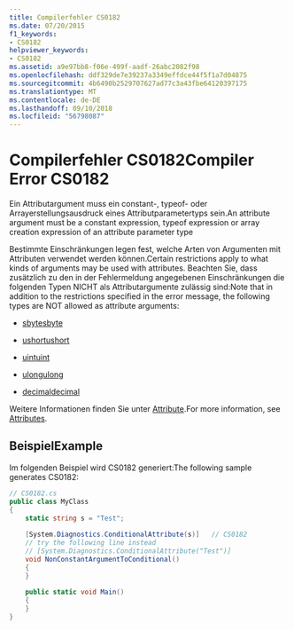 ```yaml
---
title: Compilerfehler CS0182
ms.date: 07/20/2015
f1_keywords:
- CS0182
helpviewer_keywords:
- CS0182
ms.assetid: a9e97bb8-f06e-499f-aadf-26abc2082f98
ms.openlocfilehash: ddf329de7e39237a3349effdce44f5f1a7d04875
ms.sourcegitcommit: 4b6490b2529707627ad77c3a43fbe64120397175
ms.translationtype: MT
ms.contentlocale: de-DE
ms.lasthandoff: 09/10/2018
ms.locfileid: "56798087"
---
```

# <a name="compiler-error-cs0182"></a><span data-ttu-id="81fae-102">Compilerfehler CS0182</span><span class="sxs-lookup"><span data-stu-id="81fae-102">Compiler Error CS0182</span></span>
<span data-ttu-id="81fae-103">Ein Attributargument muss ein constant-, typeof- oder Arrayerstellungsausdruck eines Attributparametertyps sein.</span><span class="sxs-lookup"><span data-stu-id="81fae-103">An attribute argument must be a constant expression, typeof expression or array creation expression of an attribute parameter type</span></span>  
  
<span data-ttu-id="81fae-104">Bestimmte Einschränkungen legen fest, welche Arten von Argumenten mit Attributen verwendet werden können.</span><span class="sxs-lookup"><span data-stu-id="81fae-104">Certain restrictions apply to what kinds of arguments may be used with attributes.</span></span> <span data-ttu-id="81fae-105">Beachten Sie, dass zusätzlich zu den in der Fehlermeldung angegebenen Einschränkungen die folgenden Typen NICHT als Attributargumente zulässig sind:</span><span class="sxs-lookup"><span data-stu-id="81fae-105">Note that in addition to the restrictions specified in the error message, the following types are NOT allowed as attribute arguments:</span></span>  
  
-   [<span data-ttu-id="81fae-106">sbyte</span><span class="sxs-lookup"><span data-stu-id="81fae-106">sbyte</span></span>](../../csharp/language-reference/keywords/sbyte.md)  
  
-   [<span data-ttu-id="81fae-107">ushort</span><span class="sxs-lookup"><span data-stu-id="81fae-107">ushort</span></span>](../../csharp/language-reference/keywords/ushort.md)  
  
-   [<span data-ttu-id="81fae-108">uint</span><span class="sxs-lookup"><span data-stu-id="81fae-108">uint</span></span>](../../csharp/language-reference/keywords/uint.md)  
  
-   [<span data-ttu-id="81fae-109">ulong</span><span class="sxs-lookup"><span data-stu-id="81fae-109">ulong</span></span>](../../csharp/language-reference/keywords/ulong.md)  
  
-   [<span data-ttu-id="81fae-110">decimal</span><span class="sxs-lookup"><span data-stu-id="81fae-110">decimal</span></span>](../../csharp/language-reference/keywords/decimal.md)  
  
<span data-ttu-id="81fae-111">Weitere Informationen finden Sie unter [Attribute](../../csharp/programming-guide/concepts/attributes/index.md).</span><span class="sxs-lookup"><span data-stu-id="81fae-111">For more information, see [Attributes](../../csharp/programming-guide/concepts/attributes/index.md).</span></span>  
  
## <a name="example"></a><span data-ttu-id="81fae-112">Beispiel</span><span class="sxs-lookup"><span data-stu-id="81fae-112">Example</span></span>  
 <span data-ttu-id="81fae-113">Im folgenden Beispiel wird CS0182 generiert:</span><span class="sxs-lookup"><span data-stu-id="81fae-113">The following sample generates CS0182:</span></span>  
  
```csharp  
// CS0182.cs  
public class MyClass  
{  
    static string s = "Test";  
  
    [System.Diagnostics.ConditionalAttribute(s)]   // CS0182  
    // try the following line instead  
    // [System.Diagnostics.ConditionalAttribute("Test")]  
    void NonConstantArgumentToConditional()  
    {  
    }  
  
    public static void Main()  
    {  
    }  
}  
```

